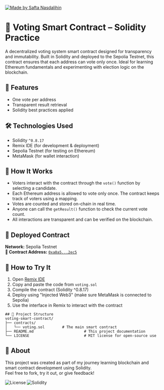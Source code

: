[![Made by Safta Nasdalihin](https://img.shields.io/badge/Made%20by-Safta_Nasdalihin-blue)](https://github.com/nasdthestudent)

# 🧮 Voting Smart Contract – Solidity Practice

A decentralized voting system smart contract designed for transparency and immutability. Built in Solidity and deployed to the Sepolia Testnet, this contract ensures that each address can vote only once. Ideal for learning Ethereum fundamentals and experimenting with election logic on the blockchain.

## 📌 Features

- One vote per address
- Transparent result retrieval
- Solidity best practices applied

## 🛠️ Technologies Used

- Solidity `^0.8.17`
- Remix IDE (for development & deployment)
- Sepolia Testnet (for testing on Ethereum)
- MetaMask (for wallet interaction)


## 🚀 How It Works

- Voters interact with the contract through the `vote()` function by selecting a candidate.
- Each Ethereum address is allowed to vote only once. The contract keeps track of voters using a mapping.
- Votes are counted and stored on-chain in real time.
- Anyone can call the `getResult()` function to check the current vote count.
- All interactions are transparent and can be verified on the blockchain.


## 🔗 Deployed Contract

**Network:** Sepolia Testnet  
**📜 Contract Address:** [`0xa0a5...2ec5`](https://sepolia.etherscan.io/address/0x0219d0B5352fC9776D88F62Ef0bB95BF12d95F7D#code)


## 🧪 How to Try It

1. Open [Remix IDE](https://remix.ethereum.org/)
2. Copy and paste the code from `voting.sol`
3. Compile the contract (Solidity ^0.8.17)
4. Deploy using "Injected Web3" (make sure MetaMask is connected to Sepolia)
5. Use the interface in Remix to interact with the contract

```
## 📁 Project Structure
voting-smart-contract/
├── contracts/
│   └── voting.sol        # The main smart contract
├── README.md                       # This project documentation
└── LICENSE                         # MIT license for open-source use
```

## 🙋 About

This project was created as part of my journey learning blockchain and smart contract development using Solidity.  
Feel free to fork, try it out, or give feedback!

![License](https://img.shields.io/badge/license-MIT-green)
![Solidity](https://img.shields.io/badge/Solidity-0.8.17-blue)
